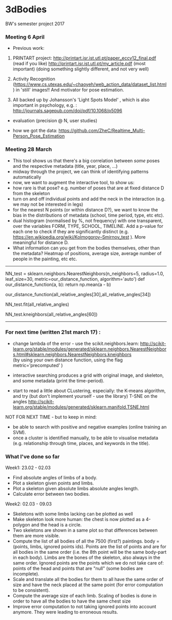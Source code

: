 # 3dBodies
BW's semester project 2017



### Meeting 6 April

- Previous work: 

1. PRINTART project:
http://printart.isr.ist.utl.pt/paper_eccv12_final.pdf (read if you like)
http://printart.isr.ist.utl.pt/my_article.pdf (most important)
(doing something slightly different, and not very well)

2. Activity Recognition (https://www.cs.utexas.edu/~chaoyeh/web_action_data/dataset_list.html) in 'still' images!! And motivator for pose estimation. 

3. All backed up by Johansson's 'Light Spots Model' , which is also important in psychology, e.g. : http://journals.sagepub.com/doi/pdf/10.1068/p5096


- evaluation (precision @ N, user studies)



- how we got the data: https://github.com/ZheC/Realtime_Multi-Person_Pose_Estimation 


### Meeting 28 March 
- This tool shows us that there's a big correlation between *some* poses and the respective metadata (title, year, place, ...)
- midway through the project, we can think of identifying patterns automatically
- now, we want to augment the interactive tool, to show us: 
- how rare is that pose? e.g. number of poses that are at fixed distance D from the skeleton
- turn on and off individual points and add the neck in the interaction (e.g. we may not be interested in legs)
- for the nearest N points (or within distance D?), we want to know the bias in the distributions of metadata (school, time period, type, etc etc). 
- dual histogram (normalised by %, not frequency) with one transparent, over the variables FORM, TYPE, SCHOOL, TIMELINE. Add a p-value for each one to check if they are significantly distinct (e.g. https://en.wikipedia.org/wiki/Kolmogorov–Smirnov_test  ). More meaningful for distance D. 
- What information can you get from the bodies themselves, other than the metadata? Heatmap of positions, average size, average number of people in the painting, etc etc. 



***
NN_test = sklearn.neighbors.NearestNeighbors(n_neighbors=5, radius=1.0, leaf_size=30,
                                             metric=our_distance_function, algorithm='auto')
                                             def our_distance_function(a,  b):
    return np.mean(a - b)

our_distance_function(all_relative_angles[30],all_relative_angles[34])

NN_test.fit(all_relative_angles)

NN_test.kneighbors(all_relative_angles[60])
***



### For next time (written 21st march 17) : 
- change lambda of the error - use the scikit.neighbors.learn: 
http://scikit-learn.org/stable/modules/generated/sklearn.neighbors.NearestNeighbors.html#sklearn.neighbors.NearestNeighbors.kneighbors  
(by using your own distance function, using the flag metric=’precomputed’ )

- interactive searching produces a grid with original image, and skeleton, and some metadata (print the time-period). 
- start to read a little about CLustering, especially: the K-means algorithm, and try (but don't implement yourself - use the library) T-SNE on the angles 
http://scikit-learn.org/stable/modules/generated/sklearn.manifold.TSNE.html

NOT FOR NEXT TIME - but to keep in mind:
- be able to search with positive and negative examples (online training an SVM). 
- once a cluster is identified manually, to be able to visualise metadata (e.g. relationship through time, places, and keywords in the title). 


### What I've done so far

Week1: 23.02 - 02.03
- Find absolute angles of limbs of a body.
- Plot a skeleton given points and limbs.
- Plot a skeleton given absolute limbs absolute angles length.
- Calculate error between two bodies.

Week2: 02.03 - 09.03
- Skeletons with some limbs lacking can be plotted as well
- Make skeleton look more human: the chest is now plotted as a 4-polygon and the head is a circle.
- Two skeletons are shown in a same plot so that differences between them are more visible.
- Compute the list of all bodies of all the 7500 (first?) paintings. body = (points, limbs, ignored points ids). Points are the list of points and are for all bodies in the same order (i.e. the 8th point will be the same body-part in each body). Limbs are the bones of the skeleton, also always in the same order. Ignored points are the points which we do not take care of: points of the head and points that are "null" (some bodies are incomplete).
- Scale and translate all the bodies for them to all have the same order of size and have the neck placed at the same point (for error computation to be consistent).
- Compute the average size of each limb. Scaling of bodies is done in order to have all the bodies to have the same chest size
- Improve error computation to not taking ignored points into account anymore. They were leading to erroneous results.
